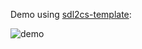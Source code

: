 Demo using [sdl2cs-template](https://github.com/Phrohdoh/sdl2cs-template/tree/libdrs-test):

![demo](http://i.imgur.com/iK7RNvn.png)
